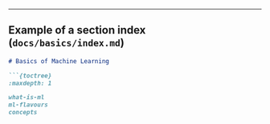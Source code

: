 ---

## **Example of a section index (`docs/basics/index.md`)**
```markdown
# Basics of Machine Learning

```{toctree}
:maxdepth: 1

what-is-ml
ml-flavours
concepts

